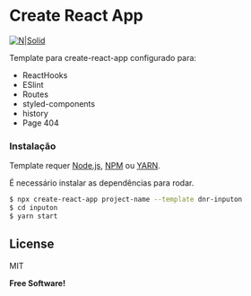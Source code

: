 # Create React App

[![N|Solid](https://i.imgur.com/zb7qPHh.png)](https://inputon.com.br)

Template para create-react-app configurado para:

- ReactHooks
- ESlint
- Routes
- styled-components
- history
- Page 404

### Instalação

Template requer [Node.js](https://nodejs.org/), [NPM](https://www.npmjs.com/get-npm) ou [YARN](https://yarnpkg.com).

É necessário instalar as dependências para rodar.

```sh
$ npx create-react-app project-name --template dnr-inputon
$ cd inputon
$ yarn start
```

## License

MIT

**Free Software!**
